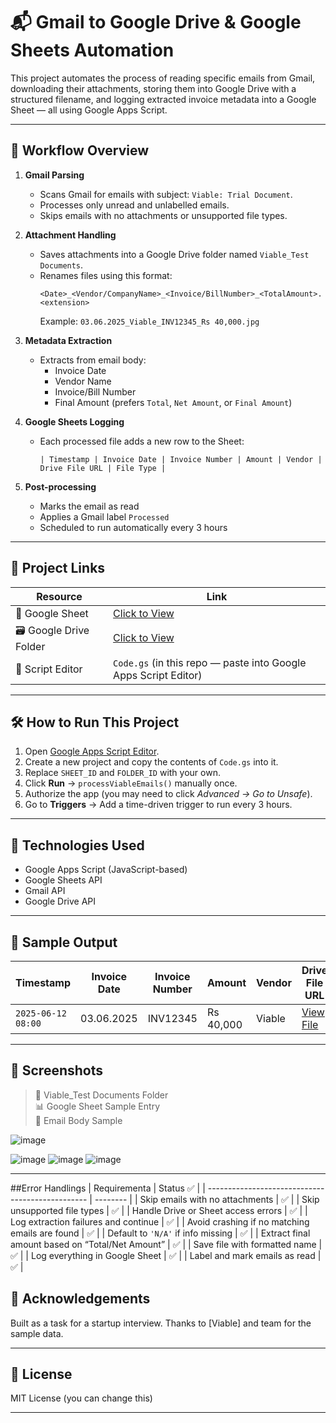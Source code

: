 # 📬 Gmail to Google Drive & Google Sheets Automation

This project automates the process of reading specific emails from Gmail, downloading their attachments, storing them into Google Drive with a structured filename, and logging extracted invoice metadata into a Google Sheet — all using Google Apps Script.

---

## 🚀 Workflow Overview

1. **Gmail Parsing**
   - Scans Gmail for emails with subject: `Viable: Trial Document`.
   - Processes only unread and unlabelled emails.
   - Skips emails with no attachments or unsupported file types.

2. **Attachment Handling**
   - Saves attachments into a Google Drive folder named `Viable_Test Documents`.
   - Renames files using this format:  
     ```
     <Date>_<Vendor/CompanyName>_<Invoice/BillNumber>_<TotalAmount>.<extension>
     ```
     Example: `03.06.2025_Viable_INV12345_Rs 40,000.jpg`

3. **Metadata Extraction**
   - Extracts from email body:
     - Invoice Date
     - Vendor Name
     - Invoice/Bill Number
     - Final Amount (prefers `Total`, `Net Amount`, or `Final Amount`)

4. **Google Sheets Logging**
   - Each processed file adds a new row to the Sheet:
     ```
     | Timestamp | Invoice Date | Invoice Number | Amount | Vendor | Drive File URL | File Type |
     ```

5. **Post-processing**
   - Marks the email as read
   - Applies a Gmail label `Processed`
   - Scheduled to run automatically every 3 hours

---

## 📁 Project Links

| Resource        | Link                                                                 |
|----------------|----------------------------------------------------------------------|
| 🔗 Google Sheet | [Click to View](https://docs.google.com/spreadsheets/d/1RBWCJKHdC1_saHF6_IHg6t-D4SSS_1tgwq9pUuOA3Q8/edit?usp=sharing) |
| 🗃 Google Drive Folder | [Click to View](https://drive.google.com/drive/folders/1ZwyhDlvEQRduoY7qpULy1fTa_BRU6Y44?usp=sharing) |
| 🧠 Script Editor | `Code.gs` (in this repo — paste into Google Apps Script Editor)     |

---

## 🛠 How to Run This Project

1. Open [Google Apps Script Editor](https://script.google.com).
2. Create a new project and copy the contents of `Code.gs` into it.
3. Replace `SHEET_ID` and `FOLDER_ID` with your own.
4. Click **Run** → `processViableEmails()` manually once.
5. Authorize the app (you may need to click *Advanced → Go to Unsafe*).
6. Go to **Triggers** → Add a time-driven trigger to run every 3 hours.

---

## 🧠 Technologies Used

- Google Apps Script (JavaScript-based)
- Google Sheets API
- Gmail API
- Google Drive API

---

## 🧪 Sample Output

| Timestamp           | Invoice Date | Invoice Number | Amount    | Vendor | Drive File URL | File Type |
|---------------------|--------------|----------------|-----------|--------|----------------|-----------|
| `2025-06-12 08:00`  | 03.06.2025   | INV12345       | Rs 40,000 | Viable | [View File](https://drive.google.com/...) | image/jpeg |

---

## 📸 Screenshots

> 📂 Viable_Test Documents Folder  
> 📊 Google Sheet Sample Entry  
> 📜 Email Body Sample
> 
![image](https://github.com/user-attachments/assets/d8a33d35-3b40-4e7d-a451-dfea1ad74b76)

![image](https://github.com/user-attachments/assets/f2b78547-ed94-4a94-9dbf-23b4a3b230da)
![image](https://github.com/user-attachments/assets/72b2df0c-dda7-4832-9e0a-7717101dddb8)
![image](https://github.com/user-attachments/assets/a21c714a-247a-486f-af37-11ae0e1425a7)




---

##Error Handlings
| Requirementa                                      | Status ✅ |
| ------------------------------------------------ | -------- |
| Skip emails with no attachments                  | ✅        |
| Skip unsupported file types                      | ✅        |
| Handle Drive or Sheet access errors              | ✅        |
| Log extraction failures and continue             | ✅        |
| Avoid crashing if no matching emails are found   | ✅        |
| Default to `'N/A'` if info missing               | ✅        |
| Extract final amount based on “Total/Net Amount” | ✅        |
| Save file with formatted name                    | ✅        |
| Log everything in Google Sheet                   | ✅        |
| Label and mark emails as read                    | ✅        |


## 🙌 Acknowledgements

Built as a task for a startup interview. Thanks to [Viable] and team for the sample data.

---

## 📄 License

MIT License (you can change this)

---

